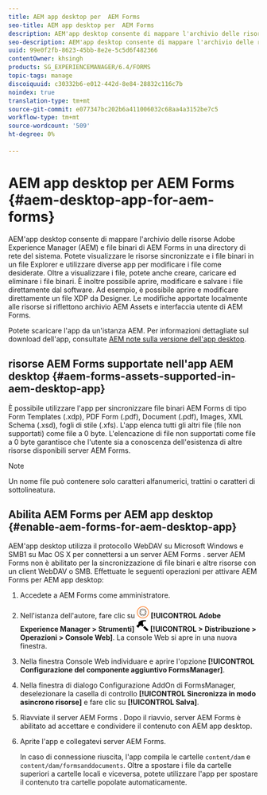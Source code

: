 ```yaml
---
title: AEM app desktop per  AEM Forms
seo-title: AEM app desktop per  AEM Forms
description: AEM'app desktop consente di mappare l'archivio delle risorse Adobe Experience Manager (AEM) e  file binari di AEM Forms in una directory di rete del sistema. Ulteriori informazioni sulle risorse supportate AEM'app desktop e su come abilitare  AEM Forms per AEM'app desktop.
seo-description: AEM'app desktop consente di mappare l'archivio delle risorse Adobe Experience Manager (AEM) e  file binari di AEM Forms in una directory di rete del sistema. Ulteriori informazioni sulle risorse supportate AEM'app desktop e su come abilitare  AEM Forms per AEM'app desktop.
uuid: 99e0f2fb-8623-45bb-8e2e-5c5d6f482366
contentOwner: khsingh
products: SG_EXPERIENCEMANAGER/6.4/FORMS
topic-tags: manage
discoiquuid: c30332b6-e012-442d-8e84-28832c116c7b
noindex: true
translation-type: tm+mt
source-git-commit: e077347bc202b6a411006032c68aa4a3152be7c5
workflow-type: tm+mt
source-wordcount: '509'
ht-degree: 0%

---
```



# AEM app desktop per  AEM Forms {#aem-desktop-app-for-aem-forms}

AEM&#39;app desktop consente di mappare l&#39;archivio delle risorse Adobe Experience Manager (AEM) e  file binari di AEM Forms in una directory di rete del sistema. Potete visualizzare le risorse sincronizzate e i file binari in un file Explorer e utilizzare diverse app per modificare i file come desiderate. Oltre a visualizzare i file, potete anche creare, caricare ed eliminare i file binari. È inoltre possibile aprire, modificare e salvare i file direttamente dal software. Ad esempio, è possibile aprire e modificare direttamente un file XDP da Designer. Le modifiche apportate localmente alle risorse si riflettono  archivio AEM Assets e  interfaccia utente di AEM Forms.

Potete scaricare l&#39;app da un&#39;istanza AEM. Per informazioni dettagliate sul download dell&#39;app, consultate [AEM note sulla versione dell&#39;app desktop](https://helpx.adobe.com/experience-manager/desktop-app/release-notes.html).

##  risorse AEM Forms supportate nell&#39;app AEM desktop {#aem-forms-assets-supported-in-aem-desktop-app}

È possibile utilizzare l&#39;app per sincronizzare  file binari AEM Forms di tipo Form Templates (.xdp), PDF Form (.pdf), Document (.pdf), Images, XML Schema (.xsd), fogli di stile (.xfs). L&#39;app elenca tutti gli altri file (file non supportati) come file a 0 byte. L&#39;elencazione di file non supportati come file a 0 byte garantisce che l&#39;utente sia a conoscenza dell&#39;esistenza di altre risorse disponibili  server AEM Forms.

>[!NOTE]
>
>Un nome file può contenere solo caratteri alfanumerici, trattini o caratteri di sottolineatura.

## Abilita  AEM Forms per AEM app desktop {#enable-aem-forms-for-aem-desktop-app}

AEM&#39;app desktop utilizza il protocollo WebDAV su Microsoft Windows e SMB1 su Mac OS X per connettersi a un server AEM Forms .  server AEM Forms non è abilitato per la sincronizzazione di file binari e altre risorse con un client WebDAV o SMB. Effettuate le seguenti operazioni per attivare  AEM Forms per AEM app desktop:

1. Accedete a  AEM Forms come amministratore.
1. Nell&#39;istanza dell&#39;autore, fare clic su ![adobeexperience emanager](assets/adobeexperiencemanager.png) **[!UICONTROL Adobe Experience Manager > Strumenti]** ![martello](assets/hammer.png) **[!UICONTROL > Distribuzione > Operazioni > Console Web]**. La console Web si apre in una nuova finestra.
1. Nella finestra Console Web individuare e aprire l&#39;opzione **[!UICONTROL Configurazione del componente aggiuntivo FormsManager]**.
1. Nella finestra di dialogo Configurazione AddOn di FormsManager, deselezionare la casella di controllo **[!UICONTROL Sincronizza in modo asincrono risorse]** e fare clic su **[!UICONTROL Salva]**.
1. Riavviate il server AEM Forms . Dopo il riavvio,  server AEM Forms è abilitato ad accettare e condividere il contenuto con AEM app desktop.
1. Aprite l&#39;app e collegatevi  server AEM Forms.

   In caso di connessione riuscita, l&#39;app compila le cartelle `content/dam` e `content/dam/formsanddocuments`. Oltre a spostare i file da cartelle superiori a cartelle locali e viceversa, potete utilizzare l&#39;app per spostare il contenuto tra cartelle popolate automaticamente.

